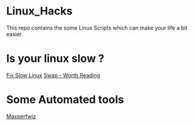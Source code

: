 # Linux_Hacks
This repo contains the some Linux Scripts which can make your life a bit easier.

# Is your linux slow ?
[Fix Slow Linux](https://rudd-o.com/linux-and-free-software/tales-from-responsivenessland-why-linux-feels-slow-and-how-to-fix-that)
[Swap - Worth Reading](https://wiki.archlinux.org/title/Swap#Swappiness)

# Some Automated tools
[Maxperfwiz](https://gitlab.com/cscs/maxperfwiz/)